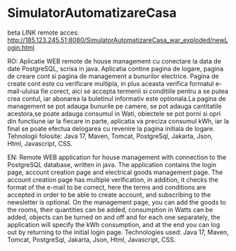 # SimulatorAutomatizareCasa
beta
LINK remote acces: http://185.123.245.51:8080/SimulatorAutomatizareCasa_war_exploded/newLogin.html

RO: Aplicatie WEB remote de house management cu conectare la data de date PostgreSQL, scrisa in java. Aplicatia contine pagina de logare,
pagina de creare cont si pagina de management a bunurilor electrice. Pagina de create cont este cu verificare multipla, 
in plus aceasta verifica formatul e-mail-uluisa fie corect, aici se accepta termenii si conditiile pentru a se putea crea 
contul, iar abonarea la buletinul informativ este optionala.La pagina de management se pot adauga bunurile pe camere, 
se pot adauga cantitatile acestora,se poate adauga consumul in Wati, obiectele se pot porni si opri din functiune iar 
la fiecare in parte, aplicatia va preciza consumul kWh, iar la final se poate efectua delogarea cu revenire la pagina initiala de logare.
Tehnologii folosite: Java 17, Maven, Tomcat, PostgreSql, Jakarta, Json, Html, Javascript, CSS.

EN: Remote WEB application for house management with connection to the PostgreSQL database, written in java. The application contains the login page,
account creation page and electrical goods management page. The account creation page has multiple verification,
in addition, it checks the format of the e-mail to be correct, here the terms and conditions are accepted in order to be able to create
account, and subscribing to the newsletter is optional. On the management page, you can add the goods to the rooms,
their quantities can be added, consumption in Watts can be added, objects can be turned on and off and
for each one separately, the application will specify the kWh consumption, and at the end you can log out by returning to the initial login page.
Technologies used: Java 17, Maven, Tomcat, PostgreSql, Jakarta, Json, Html, Javascript, CSS.
